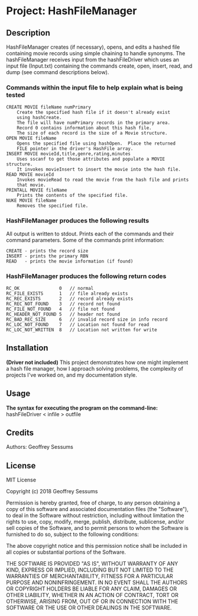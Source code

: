 # Project: HashFileManager

## Description

HashFileManager creates (if necessary), opens, and edits a hashed file 
containing movie records using simple chaining to handle synonyms. The 
hashFileManager receives input from the hashFileDriver which uses an 
input file (Input.txt) containing the commands create, open, insert, read,
and dump (see command descriptions below).

### Commands within the input file to help explain what is being tested

    CREATE MOVIE fileName numPrimary
        Create the specified hash file if it doesn't already exist
        using hashCreate.
        The file will have numPrimary records in the primary area.
        Record 0 contains information about this hash file.
        The size of each record is the size of a Movie structure.
    OPEN MOVIE fileName
        Opens the specified file using hashOpen.  Place the returned
        FILE pointer in the driver's HashFile array.
    INSERT MOVIE movieId,title,genre,rating,minutes
        Uses sscanf to get those attributes and populate a MOVIE structure.
        It invokes movieInsert to insert the movie into the hash file.
    READ MOVIE movieId
        Invokes movieRead to read the movie from the hash file and prints
        that movie.
    PRINTALL MOVIE fileName
        Prints the contents of the specified file.
    NUKE MOVIE fileName
        Removes the specified file.

### HashFileManager produces the following results

All output is written to stdout.
Prints each of the commands and their command parameters. Some of the
commands print information:  

    CREATE - prints the record size
    INSERT - prints the primary RBN
    READ   - prints the movie information (if found)

### HashFileManager produces the following return codes

    RC_OK               0   // normal
    RC_FILE_EXISTS      1   // file already exists
    RC_REC_EXISTS       2   // record already exists
    RC_REC_NOT_FOUND    3   // record not found
    RC_FILE_NOT_FOUND   4   // file not found
    RC_HEADER_NOT_FOUND 5   // header not found
    RC_BAD_REC_SIZE     6   // invalid record size in info record
    RC_LOC_NOT_FOUND    7   // Location not found for read
    RC_LOC_NOT_WRITTEN  8   // Location not written for write

## Installation

**(Driver not included)**
This project demonstrates how one might implement a hash file manager, how
I approach solving problems, the complexity of projects I've worked on, and
my documentation style.

## Usage

**The syntax for executing the program on the command-line:**
hashFileDriver < infile > outfile

## Credits

Authors: Geoffrey Sessums

## License

MIT License

Copyright (c) 2018 Geoffrey Sessums

Permission is hereby granted, free of charge, to any person obtaining a copy
of this software and associated documentation files (the "Software"), to deal
in the Software without restriction, including without limitation the rights
to use, copy, modify, merge, publish, distribute, sublicense, and/or sell
copies of the Software, and to permit persons to whom the Software is
furnished to do so, subject to the following conditions:

The above copyright notice and this permission notice shall be included in all
copies or substantial portions of the Software.

THE SOFTWARE IS PROVIDED "AS IS", WITHOUT WARRANTY OF ANY KIND, EXPRESS OR
IMPLIED, INCLUDING BUT NOT LIMITED TO THE WARRANTIES OF MERCHANTABILITY,
FITNESS FOR A PARTICULAR PURPOSE AND NONINFRINGEMENT. IN NO EVENT SHALL THE
AUTHORS OR COPYRIGHT HOLDERS BE LIABLE FOR ANY CLAIM, DAMAGES OR OTHER
LIABILITY, WHETHER IN AN ACTION OF CONTRACT, TORT OR OTHERWISE, ARISING FROM,
OUT OF OR IN CONNECTION WITH THE SOFTWARE OR THE USE OR OTHER DEALINGS IN THE
SOFTWARE.
